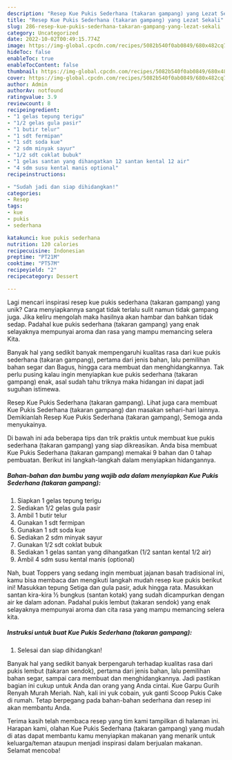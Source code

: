 ```yaml
---
description: "Resep Kue Pukis Sederhana (takaran gampang) yang Lezat Sekali"
title: "Resep Kue Pukis Sederhana (takaran gampang) yang Lezat Sekali"
slug: 286-resep-kue-pukis-sederhana-takaran-gampang-yang-lezat-sekali
category: Uncategorized
date: 2022-10-02T00:49:15.774Z
image: https://img-global.cpcdn.com/recipes/5082b540f0ab0849/680x482cq70/kue-pukis-sederhana-takaran-gampang-foto-resep-utama.jpg
hideToc: false
enableToc: true
enableTocContent: false
thumbnail: https://img-global.cpcdn.com/recipes/5082b540f0ab0849/680x482cq70/kue-pukis-sederhana-takaran-gampang-foto-resep-utama.jpg
cover: https://img-global.cpcdn.com/recipes/5082b540f0ab0849/680x482cq70/kue-pukis-sederhana-takaran-gampang-foto-resep-utama.jpg
author: Admin
authorAv: notfound
ratingvalue: 3.9
reviewcount: 8
recipeingredient:
- "1 gelas tepung terigu"
- "1/2 gelas gula pasir"
- "1 butir telur"
- "1 sdt fermipan"
- "1 sdt soda kue"
- "2 sdm minyak sayur"
- "1/2 sdt coklat bubuk"
- "1 gelas santan yang dihangatkan 12 santan kental 12 air"
- "4 sdm susu kental manis optional"
recipeinstructions:

- "Sudah jadi dan siap dihidangkan!"
categories:
- Resep
tags:
- kue
- pukis
- sederhana

katakunci: kue pukis sederhana 
nutrition: 120 calories
recipecuisine: Indonesian
preptime: "PT21M"
cooktime: "PT57M"
recipeyield: "2"
recipecategory: Dessert

---
```





Lagi mencari inspirasi resep kue pukis sederhana (takaran gampang) yang unik? Cara menyiapkannya sangat tidak terlalu sulit namun tidak gampang juga. Jika keliru mengolah maka hasilnya akan hambar dan bahkan tidak sedap. Padahal kue pukis sederhana (takaran gampang) yang enak selayaknya mempunyai aroma dan rasa yang mampu memancing selera Kita.





Banyak hal yang sedikit banyak mempengaruhi kualitas rasa dari kue pukis sederhana (takaran gampang), pertama dari jenis bahan, lalu pemilihan bahan segar dan Bagus, hingga cara membuat dan menghidangkannya. Tak perlu pusing kalau ingin menyiapkan kue pukis sederhana (takaran gampang) enak,      asal sudah tahu triknya maka hidangan ini dapat jadi suguhan istimewa.














Resep Kue Pukis Sederhana (takaran gampang). Lihat juga cara membuat Kue Pukis Sederhana (takaran gampang) dan masakan sehari-hari lainnya. Demikianlah Resep Kue Pukis Sederhana (takaran gampang), Semoga anda menyukainya.






Di bawah ini ada beberapa tips dan trik praktis untuk membuat kue pukis sederhana (takaran gampang) yang siap dikreasikan. Anda bisa membuat Kue Pukis Sederhana (takaran gampang) memakai 9 bahan dan 0 tahap pembuatan. Berikut ini langkah-langkah dalam menyiapkan hidangannya.

<!--inarticleads1-->

##### Bahan-bahan dan bumbu yang wajib ada dalam menyiapkan Kue Pukis Sederhana (takaran gampang):

1. Siapkan 1 gelas tepung terigu
1. Sediakan 1/2 gelas gula pasir
1. Ambil 1 butir telur
1. Gunakan 1 sdt fermipan
1. Gunakan 1 sdt soda kue
1. Sediakan 2 sdm minyak sayur
1. Gunakan 1/2 sdt coklat bubuk
1. Sediakan 1 gelas santan yang dihangatkan (1/2 santan kental 1/2 air)
1. Ambil 4 sdm susu kental manis (optional)


Nah, buat Toppers yang sedang ingin membuat jajanan basah tradisional ini, kamu bisa membaca dan mengikuti langkah mudah resep kue pukis berikut ini! Masukkan tepung Setiga dan gula pasir, aduk hingga rata. Masukkan santan kira-kira ½ bungkus (santan kotak) yang sudah dicampurkan dengan air ke dalam adonan. Padahal pukis lembut (takaran sendok) yang enak selayaknya mempunyai aroma dan cita rasa yang mampu memancing selera kita. 

<!--inarticleads2-->

##### Instruksi untuk buat Kue Pukis Sederhana (takaran gampang):


1. Selesai dan siap dihidangkan!

Banyak hal yang sedikit banyak berpengaruh terhadap kualitas rasa dari pukis lembut (takaran sendok), pertama dari jenis bahan, lalu pemilihan bahan segar, sampai cara membuat dan menghidangkannya. Jadi pastikan bagian ini cukup untuk Anda dan orang yang Anda cintai. Kue Garpu Gurih Renyah Murah Meriah. Nah, kali ini yuk cobain, yuk ganti Scoop Pukis Cake di rumah. Tetap berpegang pada bahan-bahan sederhana dan resep ini akan membantu Anda. 

Terima kasih telah membaca resep yang tim kami tampilkan di halaman ini. Harapan kami, olahan Kue Pukis Sederhana (takaran gampang) yang mudah di atas dapat membantu kamu menyiapkan makanan yang menarik untuk keluarga/teman ataupun menjadi inspirasi dalam berjualan makanan. Selamat mencoba!
